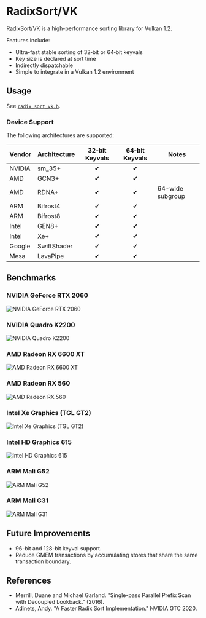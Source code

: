 # RadixSort/VK

RadixSort/VK is a high-performance sorting library for Vulkan 1.2.

Features include:

* Ultra-fast stable sorting of 32‑bit or 64‑bit keyvals
* Key size is declared at sort time
* Indirectly dispatchable
* Simple to integrate in a Vulkan 1.2 environment

## Usage

See [`radix_sort_vk.h`](platforms/vk/include/radix_sort/platforms/vk/radix_sort_vk.h).

### Device Support

The following architectures are supported:

Vendor | Architecture  | 32‑bit Keyvals     | 64‑bit Keyvals  | Notes
-------|---------------|:------------------:|:---------------:|------
NVIDIA | sm_35+        | ✔                  | ✔               |
AMD    | GCN3+         | ✔                  | ✔               |
AMD    | RDNA+         | ✔                  | ✔               | 64-wide subgroup
ARM    | Bifrost4      | ✔                  | ✔               |
ARM    | Bifrost8      | ✔                  | ✔               |
Intel  | GEN8+         | ✔                  | ✔               |
Intel  | Xe+           | ✔                  | ✔               |
Google | SwiftShader   | ✔                  | ✔               |
Mesa   | LavaPipe      | ✔                  | ✔               |

## Benchmarks

### NVIDIA GeForce RTX 2060
![NVIDIA GeForce RTX 2060](docs/images/nvidia_rtx2060.png)

### NVIDIA Quadro K2200
![NVIDIA Quadro K2200](docs/images/nvidia_k2200.png)

### AMD Radeon RX 6600 XT
![AMD Radeon RX 6600 XT](docs/images/amd_rx6600xt.png)

### AMD Radeon RX 560
![AMD Radeon RX 560](docs/images/amd_rx560.png)

### Intel Xe Graphics (TGL GT2)
![Intel Xe Graphics (TGL GT2)](docs/images/intel_tglgt2.png)

### Intel HD Graphics 615
![Intel HD Graphics 615](docs/images/intel_hd615.png)

### ARM Mali G52
![ARM Mali G52](docs/images/arm_g52.png)

### ARM Mali G31
![ARM Mali G31](docs/images/arm_g31.png)

## Future Improvements

* 96-bit and 128-bit keyval support.
* Reduce GMEM transactions by accumulating stores that share the same
  transaction boundary.

## References

* Merrill, Duane and Michael Garland. "Single-pass Parallel Prefix Scan with Decoupled Lookback." (2016).
* Adinets, Andy. "A Faster Radix Sort Implementation." NVIDIA GTC 2020.
